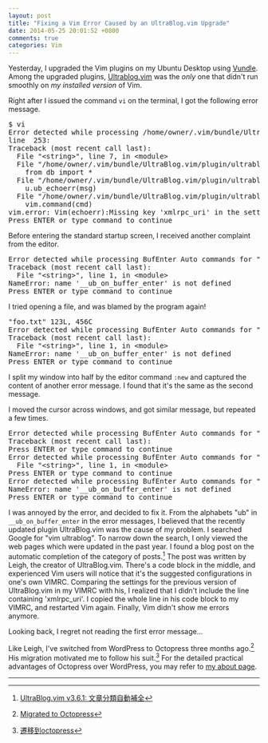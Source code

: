 ```yaml
---
layout: post
title: "Fixing a Vim Error Caused by an UltraBlog.vim Upgrade"
date: 2014-05-25 20:01:52 +0800
comments: true
categories: Vim
---
```


Yesterday, I upgraded the Vim plugins on my Ubuntu Desktop using
[Vundle][vundle].  Among the upgraded plugins, [Ultrablog.vim][ub] was
the *only* one that didn't run smoothly on *my installed version* of
Vim.

Right after I issued the command `vi` on the terminal, I got the
following error message.

<pre class="cli ubuntu_gnome_terminal"><samp>$ vi
Error detected while processing /home/owner/.vim/bundle/UltraBlog.vim/plugin/UltraBlog.vim:
line  253:
Traceback (most recent call last):
  File "&lt;string&gt;", line 7, in &lt;module&gt;
  File "/home/owner/.vim/bundle/UltraBlog.vim/plugin/ultrablog/commands.py", line 8, in &lt;module&gt;
    from db import *
  File "/home/owner/.vim/bundle/UltraBlog.vim/plugin/ultrablog/db.py", line 181, in &lt;module&gt;
    u.ub_echoerr(msg)
  File "/home/owner/.vim/bundle/UltraBlog.vim/plugin/ultrablog/util.py", line 623, in ub_echoerr
    vim.command(cmd)
vim.error: Vim(echoerr):Missing key 'xmlrpc_uri' in the settings list of UltraBlog.vim !
Press ENTER or type command to continue
</samp></pre>

Before entering the standard startup screen, I received another
complaint from the editor.

<pre class="cli ubuntu_gnome_terminal"><samp>Error detected while processing BufEnter Auto commands for "*":
Traceback (most recent call last):
  File "&lt;string&gt;", line 1, in &lt;module&gt;
NameError: name '__ub_on_buffer_enter' is not defined
Press ENTER or type command to continue</samp>
</pre>

I tried opening a file, and was blamed by the program again!

<pre class="cli ubuntu_gnome_terminal"><samp><span class="vimErr">"foo.txt" 123L, 456C
Error detected while processing BufEnter Auto commands for "*":
Traceback (most recent call last):
  File "&lt;string&gt;", line 1, in &lt;module&gt;
NameError: name '__ub_on_buffer_enter' is not defined</span>
<span class="vimErrCont">Press ENTER or type command to continue</span>
</samp></pre>

I split my window into half by the editor command `:new` and captured
the content of another error message.  I found that it's the same as
the second message.

I moved the cursor across windows, and got similar message, but
repeated a few times.

<pre class="cli ubuntu_gnome_terminal"><samp><span class="vimErr">Error detected while processing BufEnter Auto commands for "*":
Traceback (most recent call last):</span>
<span class="vimErrCont">Press ENTER or type command to continue</span>
<span class="vimErr">Error detected while processing BufEnter Auto commands for "*":
  File "&lt;string&gt;", line 1, in &lt;module&gt;</span>
<span class="vimErrCont">Press ENTER or type command to continue</span>
<span class="vimErr">Error detected while processing BufEnter Auto commands for "*":
NameError: name '__ub_on_buffer_enter' is not defined</span>
<span class="vimErrCont">Press ENTER or type command to continue</span>
</samp></pre>

I was annoyed by the error, and decided to fix it.  From the alphabets
"ub" in `__ub_on_buffer_enter` in the error messages, I believed that
the recently updated plugin UltraBlog.vim was the cause of my problem.
I searched Google for "vim ultrablog".  To narrow down the search, I
only viewed the web pages which were updated in the past year.  I
found a blog post on the automatic completion of the category of
posts.[^1]  The post was written by Leigh, the creator of
UltraBlog.vim.  There's a code block in the middle, and experienced
Vim users will notice that it's the suggested configurations in one's
own VIMRC.  Comparing the settings for the previous version of
UltraBlog.vim in my VIMRC with his, I realized that I didn't include
the line containing 'xmlrpc_uri'.  I copied the whole line in his code
block to my VIMRC, and restarted Vim again.  Finally, Vim didn't show
me errors anymore.

Looking back, I regret not reading the first error message...

Like Leigh, I've switched from WordPress to Octopress three months
ago.[^2]  His migration motivated me to follow his suit.[^3]  For the
detailed practical advantages of Octopress over WordPress, you may
refer to [my about page][about].

---

[^1]: [UltraBlog.vim v3.6.1: 文章分類自動補全](http://0x3f.org/blog/ultrablog-v361-released/)
[^2]: [Migrated to Octopress](http://blogueun.wordpress.com/2014/03/15/migrated-to-octopress/)
[^3]: [遷移到octopress](http://0x3f.org/blog/migrate-blog-to-octopress/)

[vundle]: https://github.com/gmarik/Vundle.vim
[ub]: http://0x3f.org/blog/ultrablog-as-an-ultimate-vim-blogging-plugin/
[about]: /about#my-old-blogs

<!-- vim:se tw=70: -->

